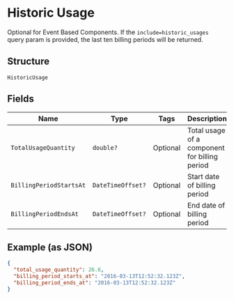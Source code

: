
# Historic Usage

Optional for Event Based Components. If the `include=historic_usages` query param is provided, the last ten billing periods will be returned.

## Structure

`HistoricUsage`

## Fields

| Name | Type | Tags | Description |
|  --- | --- | --- | --- |
| `TotalUsageQuantity` | `double?` | Optional | Total usage of a component for billing period |
| `BillingPeriodStartsAt` | `DateTimeOffset?` | Optional | Start date of billing period |
| `BillingPeriodEndsAt` | `DateTimeOffset?` | Optional | End date of billing period |

## Example (as JSON)

```json
{
  "total_usage_quantity": 26.6,
  "billing_period_starts_at": "2016-03-13T12:52:32.123Z",
  "billing_period_ends_at": "2016-03-13T12:52:32.123Z"
}
```


